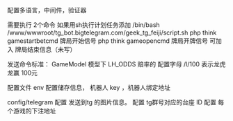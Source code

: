 配置多语言，中间件，验证器


需要执行 2个命令
            如果用sh执行计划任务添加 /bin/bash /www/wwwroot/tg_bot.bigtelegram.com/geek_tg_feiji/script.sh
                php think  gamestartbetcmd  牌局开始信号
                php think  gameopencmd      牌局开牌信号
                可加入 牌局结束信息（未写）

发送命令标准：
                GameModel 模型下 LH_ODDS 赔率的 配置字母 /l/100  表示龙虎  龙赢 100元

配置文件 env 
                配置储存信息， 机器人 key ，机器人绑定地址


config/telegram
                配置 发送到tg 的图片信息。
                配置 tg群号对应的台座 ID
                配置 每个游戏的下注地址
